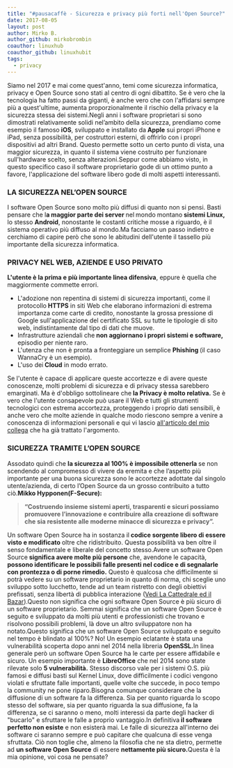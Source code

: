 ```yaml
---
title: "#pausacaffè - Sicurezza e privacy più forti nell'Open Source?"
date: 2017-08-05
layout: post
author: Mirko B.
author_github: mirkobrombin
coauthor: linuxhub
coauthor_github: linuxhubit
tags:
  - privacy 
---
```

Siamo nel 2017 e mai come quest'anno, temi come sicurezza informatica, privacy e Open Source sono stati al centro di ogni dibattito. Se è vero che la tecnologia ha fatto passi da giganti, è anche vero che con l'affidarsi sempre più a quest'ultime, aumenta proporzionalmente il rischio della privacy e la sicurezza stessa dei sistemi.Negli anni i software proprietari si sono dimostrati relativamente solidi nel’ambito della sicurezza, prendiamo come esempio il famoso<b> iOS</b>, sviluppato e installato da<b> Apple</b> sui propri iPhone e iPad, senza possibilità, per costruttori esterni, di offrirlo con i propri dispositivi ad altri Brand. Questo permette sotto un certo punto di vista, una maggior sicurezza, in quanto il sistema viene costruito per funzionare sull'hardware scelto, senza alterazioni.Seppur come abbiamo visto, in questo specifico caso il software proprietario gode di un ottimo punto a favore, l'applicazione del software libero gode di molti aspetti interessanti.<h3><b>LA SICUREZZA NEL’OPEN SOURCE</b></h3>I software Open Source sono molto più diffusi di quanto non si pensi. Basti pensare che l<b>a maggior parte dei server </b>nel<b> </b>mondo<b> </b>montano<b> sistemi Linux, </b>lo stesso <b>Android</b>, nonostante le costanti critiche mosse a riguardo, è il sistema operativo più diffuso al mondo.Ma facciamo un passo indietro e cerchiamo di capire però che sono le abitudini dell'utente il tassello più importante della sicurezza informatica.<h3><b>PRIVACY NEL WEB, AZIENDE E USO PRIVATO</b></h3><b>L'utente è la prima e più importante linea difensiva</b>, eppure è quella che maggiormente commette errori.<ul>    <li>L'adozione non repentina di sistemi di sicurezza importanti, come il protocollo<b> HTTPS</b> in siti Web che elaborano informazioni di estrema importanza come carte di credito, nonostante la grossa pressione di Google sull'applicazione del certificato SSL su tutte le tipologie di sito web, indistintamente dal tipo di dati che muove.</li>    <li>Infrastrutture aziendali che<b> non aggiornano i propri sistemi e software, </b>episodio per niente raro.</li>    <li>L'utenza che non è pronta a fronteggiare un semplice <b>Phishing </b>(il caso WannaCry è un esempio).</li>    <li>L'uso dei<b> Cloud</b> in modo errato.</li></ul>Se l'utente è capace di applicare queste accortezze e di avere queste conoscenze, molti problemi di sicurezza e di privacy stessa sarebbero emarginati. Ma è d'obbligo sottolineare che<b> la Privacy è molto relativa.</b> Se è vero che l'utente consapevole può usare il Web e tutti gli strumenti tecnologici con estrema accortezza, proteggendo i proprio dati sensibili, è anche vero che molte aziende in qualche modo riescono sempre a venire a conoscenza di informazioni personali e qui vi lascio <a href="https://linuxhub.it/2017/07/24/?-pausacaffe-il-confort-si-paga-in-privacy/">all'articolo del mio collega</a> che ha già trattato l'argomento.<h3><b>SICUREZZA TRAMITE L’OPEN SOURCE</b></h3>Assodato quindi che <b>la sicurezza al 100% è impossibile ottenerla </b>se non scendendo al compromesso di vivere da eremita e che l’aspetto più importante per una buona sicurezza sono le accortezze adottate dal singolo utente/azienda, di certo l’Open Source da un grosso contribuito a tutto ciò.<b>Mikko Hypponen(F-Secure):</b><blockquote><b>“Costruendo insieme sistemi aperti, trasparenti e sicuri possiamo promuovere l’innovazione e contribuire alla creazione di software che sia resistente alle moderne minacce di sicurezza e privacy”.</b></blockquote>Un software Open Source ha in sostanza il<b> codice sorgente libero di essere visto e modificato </b>oltre che ridistribuito. Questa possibilità va ben oltre il senso fondamentale e liberale del concetto stesso.Avere un software Open Source<b> significa avere molte più persone</b> che, avendone le capacità,<b> possono identificare le possibili falle presenti nel codice e di segnalarle con prontezza o di porne rimedio.</b> Questo è qualcosa che difficilmente si potrà vedere su un software proprietario in quanto di norma, chi sceglie uno sviluppo sotto lucchetto, tende ad un team ristretto con degli obiettivi prefissati, senza libertà di pubblica interazione (<a href="https://linuxhub.it/download/la-cattedrale-e-il-bazaar/">Vedi La Cattedrale ed il Bazar</a>).Questo non significa che ogni software Open Source è più sicuro di un software proprietario. Semmai significa che un software Open Source è seguito e sviluppato da molti più utenti e professionisti che trovano e risolvono possibili problemi, là dove un altro sviluppatore non ha notato.Questo significa che un software Open Source sviluppato e seguito nel tempo è blindato al 100%? No! Un esempio eclatante è stata una vulnerabilità scoperta dopo anni nel 2014 nella libreria <b>OpenSSL.</b>In linea generale però un software Open Source ha le carte per essere affidabile e sicuro. Un esempio importante è <b>LibreOffice</b> che nel 2014 sono state rilevate solo <strong>5 vulnerabilità.</strong> Stesso discorso vale per i sistemi O.S. più famosi e diffusi basti sul Kernel Linux, dove difficilmente i codici vengono violati e sfruttate falle importanti, quelle volte che succede, in poco tempo la community ne pone riparo.Bisogna comunque considerare che la diffusione di un software fa la differenza. Sia per quanto riguarda lo scopo stesso del software, sia per quanto riguarda la sua diffusione, fa la differenza, se ci saranno o meno, molti interessi da parte degli hacker di "bucarlo" e sfruttare le falle a proprio vantaggio.In definitiva<b> il software perfetto non esiste</b> e non esisterà mai. Le falle di sicurezza all'interno dei software ci saranno sempre e può capitare che qualcuna di esse venga sfruttata. Ciò non toglie che, almeno la filosofia che ne sta dietro, permette ad <b>un software Open Source</b> di essere <b>nettamente più sicuro.</b>Questa è la mia opinione, voi cosa ne pensate?